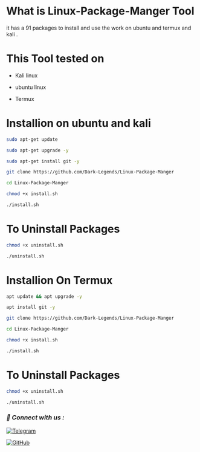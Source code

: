 # What is  Linux-Package-Manger Tool
it has a 91 packages to install and use the work on ubuntu and termux and kali .


# This Tool tested on

- Kali linux 

- ubuntu linux

- Termux

# Installion on ubuntu and kali
```bash
sudo apt-get update
```
```bash
sudo apt-get upgrade -y
```

```bash
sudo apt-get install git -y
```

```bash
git clone https://github.com/Dark-Legends/Linux-Package-Manger
```

```bash
cd Linux-Package-Manger
```

```bash
chmod +x install.sh
```
```bash
./install.sh
```



# To Uninstall Packages 

```bash
chmod +x uninstall.sh
```

```bash
./uninstall.sh
```


# Installion On Termux 
```bash
apt update && apt upgrade -y
```
```bash
apt install git -y
```
```bash
git clone https://github.com/Dark-Legends/Linux-Package-Manger
```
```bash
cd Linux-Package-Manger
```
```bash
chmod +x install.sh
```
```bash
./install.sh
```


# To Uninstall Packages 

```bash
chmod +x uninstall.sh
```

```bash
./uninstall.sh
```
<h3><b><i>📡 Connect with us :</i></b></h3>

[![Telegram](https://img.shields.io/badge/Telegram-Channel-blue?style=flat-square&logo=telegram)](https://t.me/CyberDarkLegends)

[![GitHub](https://img.shields.io/badge/GitHub-Profile-black?style=flat-square&logo=github)](https://github.com/Dark-Legends)

